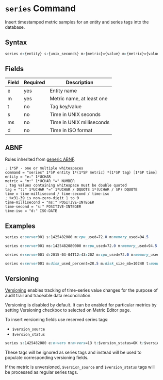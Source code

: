 # `series` Command

Insert timestamped metric samples for an entity and series tags into the database. 

## Syntax

```css
series e:{entity} s:{unix_seconds} m:{metric}={value} m:{metric}={value} t:{key}={value} t:{key}={value}
```

## Fields

| **Field** | **Required** | **Description** |
|---|---|---|
| e         | yes          | Entity name |
| m         | yes          | Metric name, at least one |
| t         | no           | Tag key/value |
| s         | no           | Time in UNIX seconds | 
| ms        | no           | Time in UNIX milliseconds | 
| d         | no           | Time in ISO format | 

## ABNF

Rules inherited from [generic ABNF](generic-abnf.md).

```properties
; 1*SP - one or multiple whitespaces
command = "series" 1*SP entity 1*(1*SP metric) *(1*SP tag) [1*SP time]
entity = "e:" 1*UCHAR
metric = "m:" 1*UCHAR "=" NUMBER
; tag values containing whitespace must be double quoted
tag = "t:" 1*UCHAR "=" 1*UCHAR / DQUOTE 1*(UCHAR / SP) DQUOTE
time = time-millisecond / time-second / time-iso
; %x31-39 is non-zero-digit 1 to 9
time-millisecond = "ms:" POSITIVE-INTEGER
time-second = "s:" POSITIVE-INTEGER
time-iso = "d:" ISO-DATE
```

## Examples

```css
series e:server001 s:1425482080 m:cpu_used=72.0 m:memory_used=94.5
```

```css
series e:server001 ms:1425482080000 m:cpu_used=72.0 m:memory_used=94.5
```

```css
series e:server001 d:2015-03-04T12:43:20Z m:cpu_used=72.0 m:memory_used=94.5
```

```css
series e:server001 m:disk_used_percent=20.5 m:disk_size_mb=10240 t:mount_point=/ t:disk_name=/sda1
```

## Versioning


[Versioning](http://axibase.com/products/axibase-time-series-database/data-model/versioning/) enables tracking of time-series value changes for the purpose of audit trail and traceable data reconciliation.

Versioning is disabled by default. It can be enabled for particular metrics by setting Versioning checkbox to selected on Metric Editor page.

To insert versioning fields use reserved series tags:

* `$version_source`
* `$version_status`

```css
series s:1425482080 e:e-vers m:m-vers=13 t:$version_status=OK t:$version_source=collector-1
```

These tags will be ignored as series tags and instead will be used to populate corresponding versioning fields.

If the metric is unversioned, `$version_source` and `$version_status` tags will be processed as regular series tags.

